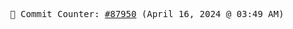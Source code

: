 <p align="center">
    <samp>
        📮 Commit Counter: <a href="https://github.com/Javascript-void0/Javascript-void0/commits/main">#87950</a> (April 16, 2024 @ 03:49 AM)
    </samp>
</p>